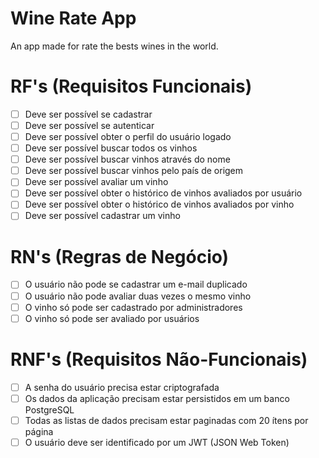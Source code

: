 # Wine Rate App

An app made for rate the bests wines in the world.

# RF's (Requisitos Funcionais)
- [ ] Deve ser possível se cadastrar
- [ ] Deve ser possível se autenticar
- [ ] Deve ser possível obter o perfil do usuário logado
- [ ] Deve ser possível buscar todos os vinhos
- [ ] Deve ser possível buscar vinhos através do nome
- [ ] Deve ser possível buscar vinhos pelo país de origem
- [ ] Deve ser possível avaliar um vinho
- [ ] Deve ser possível obter o histórico de vinhos avaliados por usuário
- [ ] Deve ser possível obter o histórico de vinhos avaliados por vinho
- [ ] Deve ser possível cadastrar um vinho

# RN's (Regras de Negócio)
- [ ] O usuário não pode se cadastrar um e-mail duplicado
- [ ] O usuário não pode avaliar duas vezes o mesmo vinho
- [ ] O vinho só pode ser cadastrado por administradores
- [ ] O vinho só pode ser avaliado por usuários

# RNF's (Requisitos Não-Funcionais)
- [ ] A senha do usuário precisa estar criptografada
- [ ] Os dados da aplicação precisam estar persistidos em um banco PostgreSQL
- [ ] Todas as listas de dados precisam estar paginadas com 20 ítens por página
- [ ] O usuário deve ser identificado por um JWT (JSON Web Token)